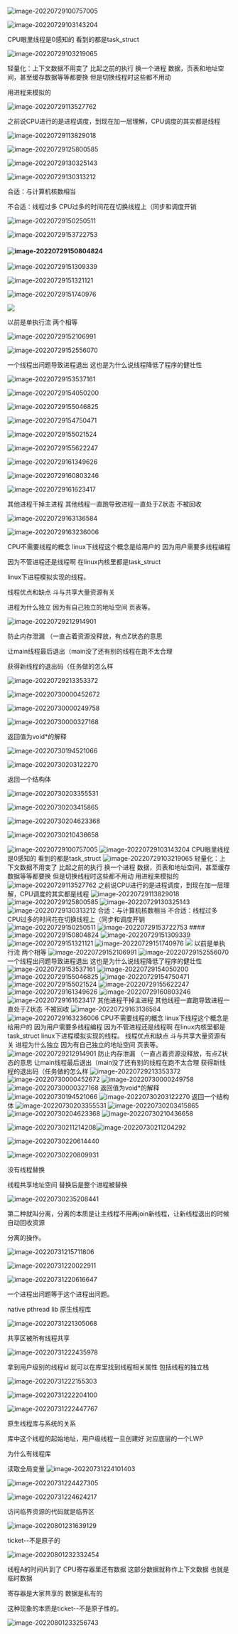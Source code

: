

![image-20220729100757005](https://pic-1304888003.cos.ap-guangzhou.myqcloud.com/img/image-20220729100757005.png)



![image-20220729103143204](https://pic-1304888003.cos.ap-guangzhou.myqcloud.com/img/image-20220729103143204.png)

CPU眼里线程是0感知的  看到的都是task_struct

![image-20220729103219065](https://pic-1304888003.cos.ap-guangzhou.myqcloud.com/img/image-20220729103219065.png)

轻量化：上下文数据不用变了  比起之前的执行 换一个进程 数据，页表和地址空间，甚至缓存数据等等都要换 但是切换线程时这些都不用动

用进程来模拟的

![image-20220729113527762](https://pic-1304888003.cos.ap-guangzhou.myqcloud.com/img/image-20220729113527762.png)



之前说CPU进行的是进程调度，到现在加一层理解，CPU调度的其实都是线程

![image-20220729113829018](https://pic-1304888003.cos.ap-guangzhou.myqcloud.com/img/image-20220729113829018.png)



![image-20220729125800585](https://pic-1304888003.cos.ap-guangzhou.myqcloud.com/img/image-20220729125800585.png)





![image-20220729130325143](https://pic-1304888003.cos.ap-guangzhou.myqcloud.com/img/image-20220729130325143.png)

![image-20220729130313212](https://pic-1304888003.cos.ap-guangzhou.myqcloud.com/img/image-20220729130313212.png)

合适：与计算机核数相当

不合适：线程过多 CPU过多的时间花在切换线程上（同步和调度开销



![image-20220729150250511](https://pic-1304888003.cos.ap-guangzhou.myqcloud.com/img/image-20220729150250511.png)

![image-20220729153722753](https://pic-1304888003.cos.ap-guangzhou.myqcloud.com/img/image-20220729153722753.png)



#### ![image-20220729150804824](https://pic-1304888003.cos.ap-guangzhou.myqcloud.com/img/image-20220729150804824.png)



![image-20220729151309339](https://pic-1304888003.cos.ap-guangzhou.myqcloud.com/img/image-20220729151309339.png)

![image-20220729151321121](https://pic-1304888003.cos.ap-guangzhou.myqcloud.com/img/image-20220729151321121.png)





![image-20220729151740976](C:/Users/ADMIN/AppData/Roaming/Typora/typora-user-images/image-20220729151740976.png)

![](https://pic-1304888003.cos.ap-guangzhou.myqcloud.com/img/image-20220729151825406.png)





以前是单执行流 两个相等

![image-20220729152106991](https://pic-1304888003.cos.ap-guangzhou.myqcloud.com/img/image-20220729152106991.png)





![image-20220729152556070](https://pic-1304888003.cos.ap-guangzhou.myqcloud.com/img/image-20220729152556070.png)

一个线程出问题导致进程退出 这也是为什么说线程降低了程序的健壮性

![image-20220729153537161](https://pic-1304888003.cos.ap-guangzhou.myqcloud.com/img/image-20220729153537161.png)



![image-20220729154050200](https://pic-1304888003.cos.ap-guangzhou.myqcloud.com/img/image-20220729154050200.png)



![image-20220729155046825](https://pic-1304888003.cos.ap-guangzhou.myqcloud.com/img/image-20220729155046825.png)



![image-20220729154750471](https://pic-1304888003.cos.ap-guangzhou.myqcloud.com/img/image-20220729154750471.png)



![image-20220729155021524](https://pic-1304888003.cos.ap-guangzhou.myqcloud.com/img/image-20220729155021524.png)

![image-20220729155622247](https://pic-1304888003.cos.ap-guangzhou.myqcloud.com/img/image-20220729155622247.png)



![image-20220729161349626](https://pic-1304888003.cos.ap-guangzhou.myqcloud.com/img/image-20220729161349626.png)



![image-20220729160803246](https://pic-1304888003.cos.ap-guangzhou.myqcloud.com/img/image-20220729160803246.png)

![image-20220729161623417](https://pic-1304888003.cos.ap-guangzhou.myqcloud.com/img/image-20220729161623417.png)



其他进程干掉主进程 其他线程一直跑导致进程一直处于Z状态 不被回收 

![image-20220729163136584](https://pic-1304888003.cos.ap-guangzhou.myqcloud.com/img/image-20220729163136584.png)



![image-20220729163236006](https://pic-1304888003.cos.ap-guangzhou.myqcloud.com/img/image-20220729163236006.png)



CPU不需要线程的概念   linux下线程这个概念是给用户的  因为用户需要多线程编程

因为不管进程还是线程啊 在linux内核里都是task_struct



linux下进程模拟实现的线程。



线程优点和缺点 斗与共享大量资源有关

进程为什么独立  因为有自己独立的地址空间 页表等。





![image-20220729212914901](https://pic-1304888003.cos.ap-guangzhou.myqcloud.com/img/image-20220729212914901.png)



防止内存泄漏  （一直占着资源没释放，有点Z状态的意思

让main线程最后退出（main没了还有别的线程在跑不太合理

获得新线程的退出码（任务做的怎么样

  

![image-20220729213353372](https://pic-1304888003.cos.ap-guangzhou.myqcloud.com/img/image-20220729213353372.png)

 





![image-20220730000452672](https://pic-1304888003.cos.ap-guangzhou.myqcloud.com/img/image-20220730000452672.png)

![image-20220730000249758](https://pic-1304888003.cos.ap-guangzhou.myqcloud.com/img/image-20220730000249758.png)





![image-20220730000327168](https://pic-1304888003.cos.ap-guangzhou.myqcloud.com/img/image-20220730000327168.png)





返回值为void*的解释

![image-20220730194521066](https://pic-1304888003.cos.ap-guangzhou.myqcloud.com/img/image-20220730194521066.png)



![image-20220730203122270](https://pic-1304888003.cos.ap-guangzhou.myqcloud.com/img/image-20220730203122270.png)





返回一个结构体

![image-20220730203355531](https://pic-1304888003.cos.ap-guangzhou.myqcloud.com/img/image-20220730203355531.png)

![image-20220730203415865](https://pic-1304888003.cos.ap-guangzhou.myqcloud.com/img/image-20220730203415865.png)





![image-20220730204623368](https://pic-1304888003.cos.ap-guangzhou.myqcloud.com/img/image-20220730204623368.png)



![image-20220730210436658](https://pic-1304888003.cos.ap-guangzhou.myqcloud.com/img/image-20220730210436658.png)



![image-20220729100757005](https://pic-1304888003.cos.ap-guangzhou.myqcloud.com/img/image-20220729100757005.png)  ![image-20220729103143204](https://pic-1304888003.cos.ap-guangzhou.myqcloud.com/img/image-20220729103143204.png) CPU眼里线程是0感知的  看到的都是task_struct ![image-20220729103219065](https://pic-1304888003.cos.ap-guangzhou.myqcloud.com/img/image-20220729103219065.png) 轻量化：上下文数据不用变了  比起之前的执行 换一个进程 数据，页表和地址空间，甚至缓存数据等等都要换 但是切换线程时这些都不用动 用进程来模拟的 ![image-20220729113527762](https://pic-1304888003.cos.ap-guangzhou.myqcloud.com/img/image-20220729113527762.png)  之前说CPU进行的是进程调度，到现在加一层理解，CPU调度的其实都是线程 ![image-20220729113829018](https://pic-1304888003.cos.ap-guangzhou.myqcloud.com/img/image-20220729113829018.png)  ![image-20220729125800585](https://pic-1304888003.cos.ap-guangzhou.myqcloud.com/img/image-20220729125800585.png)   ![image-20220729130325143](https://pic-1304888003.cos.ap-guangzhou.myqcloud.com/img/image-20220729130325143.png) ![image-20220729130313212](https://pic-1304888003.cos.ap-guangzhou.myqcloud.com/img/image-20220729130313212.png) 合适：与计算机核数相当 不合适：线程过多 CPU过多的时间花在切换线程上（同步和调度开销  ![image-20220729150250511](https://pic-1304888003.cos.ap-guangzhou.myqcloud.com/img/image-20220729150250511.png) ![image-20220729153722753](https://pic-1304888003.cos.ap-guangzhou.myqcloud.com/img/image-20220729153722753.png)  #### ![image-20220729150804824](https://pic-1304888003.cos.ap-guangzhou.myqcloud.com/img/image-20220729150804824.png)  ![image-20220729151309339](https://pic-1304888003.cos.ap-guangzhou.myqcloud.com/img/image-20220729151309339.png) ![image-20220729151321121](https://pic-1304888003.cos.ap-guangzhou.myqcloud.com/img/image-20220729151321121.png)   ![image-20220729151740976](https://pic-1304888003.cos.ap-guangzhou.myqcloud.com/img/image-20220729151740976.png) ![](https://pic-1304888003.cos.ap-guangzhou.myqcloud.com/img/image-20220729151825406.png)   以前是单执行流 两个相等 ![image-20220729152106991](https://pic-1304888003.cos.ap-guangzhou.myqcloud.com/img/image-20220729152106991.png)   ![image-20220729152556070](https://pic-1304888003.cos.ap-guangzhou.myqcloud.com/img/image-20220729152556070.png) 一个线程出问题导致进程退出 这也是为什么说线程降低了程序的健壮性 ![image-20220729153537161](https://pic-1304888003.cos.ap-guangzhou.myqcloud.com/img/image-20220729153537161.png)  ![image-20220729154050200](https://pic-1304888003.cos.ap-guangzhou.myqcloud.com/img/image-20220729154050200.png)  ![image-20220729155046825](https://pic-1304888003.cos.ap-guangzhou.myqcloud.com/img/image-20220729155046825.png)  ![image-20220729154750471](https://pic-1304888003.cos.ap-guangzhou.myqcloud.com/img/image-20220729154750471.png)  ![image-20220729155021524](https://pic-1304888003.cos.ap-guangzhou.myqcloud.com/img/image-20220729155021524.png) ![image-20220729155622247](https://pic-1304888003.cos.ap-guangzhou.myqcloud.com/img/image-20220729155622247.png)  ![image-20220729161349626](https://pic-1304888003.cos.ap-guangzhou.myqcloud.com/img/image-20220729161349626.png)  ![image-20220729160803246](https://pic-1304888003.cos.ap-guangzhou.myqcloud.com/img/image-20220729160803246.png) ![image-20220729161623417](https://pic-1304888003.cos.ap-guangzhou.myqcloud.com/img/image-20220729161623417.png)  其他进程干掉主进程 其他线程一直跑导致进程一直处于Z状态 不被回收  ![image-20220729163136584](https://pic-1304888003.cos.ap-guangzhou.myqcloud.com/img/image-20220729163136584.png)  ![image-20220729163236006](https://pic-1304888003.cos.ap-guangzhou.myqcloud.com/img/image-20220729163236006.png)  CPU不需要线程的概念   linux下线程这个概念是给用户的  因为用户需要多线程编程 因为不管进程还是线程啊 在linux内核里都是task_struct  linux下进程模拟实现的线程。  线程优点和缺点 斗与共享大量资源有关 进程为什么独立  因为有自己独立的地址空间 页表等。   ![image-20220729212914901](https://pic-1304888003.cos.ap-guangzhou.myqcloud.com/img/image-20220729212914901.png)  防止内存泄漏  （一直占着资源没释放，有点Z状态的意思 让main线程最后退出（main没了还有别的线程在跑不太合理 获得新线程的退出码（任务做的怎么样    ![image-20220729213353372](https://pic-1304888003.cos.ap-guangzhou.myqcloud.com/img/image-20220729213353372.png)     ![image-20220730000452672](https://pic-1304888003.cos.ap-guangzhou.myqcloud.com/img/image-20220730000452672.png) ![image-20220730000249758](https://pic-1304888003.cos.ap-guangzhou.myqcloud.com/img/image-20220730000249758.png)   ![image-20220730000327168](https://pic-1304888003.cos.ap-guangzhou.myqcloud.com/img/image-20220730000327168.png)   返回值为void*的解释 ![image-20220730194521066](https://pic-1304888003.cos.ap-guangzhou.myqcloud.com/img/image-20220730194521066.png)  ![image-20220730203122270](https://pic-1304888003.cos.ap-guangzhou.myqcloud.com/img/image-20220730203122270.png)   返回一个结构体 ![image-20220730203355531](https://pic-1304888003.cos.ap-guangzhou.myqcloud.com/img/image-20220730203355531.png) ![image-20220730203415865](https://pic-1304888003.cos.ap-guangzhou.myqcloud.com/img/image-20220730203415865.png)   ![image-20220730204623368](https://pic-1304888003.cos.ap-guangzhou.myqcloud.com/img/image-20220730204623368.png)  ![image-20220730210436658](https://pic-1304888003.cos.ap-guangzhou.myqcloud.com/img/image-20220730210436658.png)   





![image-20220730211214208](C:/Users/ADMIN/AppData/Roaming/Typora/typora-user-images/image-20220730211214208.png)![image-20220730211204292](https://pic-1304888003.cos.ap-guangzhou.myqcloud.com/img/image-20220730211204292.png)









![image-20220730220614440](https://pic-1304888003.cos.ap-guangzhou.myqcloud.com/img/image-20220730220614440.png)

![image-20220730220809931](https://pic-1304888003.cos.ap-guangzhou.myqcloud.com/img/image-20220730220809931.png)

没有线程替换

线程共享地址空间 替换后是整个进程被替换





![image-20220730235208441](https://pic-1304888003.cos.ap-guangzhou.myqcloud.com/img/image-20220730235208441.png)

第二种就叫分离，分离的本质是让主线程不用再join新线程，让新线程退出的时候自动回收资源



分离的操作。



![image-20220731215711806](https://pic-1304888003.cos.ap-guangzhou.myqcloud.com/img/image-20220731215711806.png)

![image-20220731220022911](https://pic-1304888003.cos.ap-guangzhou.myqcloud.com/img/image-20220731220022911.png)

![image-20220731220616647](https://pic-1304888003.cos.ap-guangzhou.myqcloud.com/img/image-20220731220616647.png)



一个进程出问题等于这个进程出问题。





 native pthread lib 原生线程库

![image-20220731221305068](https://pic-1304888003.cos.ap-guangzhou.myqcloud.com/img/image-20220731221305068.png)

共享区被所有线程共享



![image-20220731222435978](https://pic-1304888003.cos.ap-guangzhou.myqcloud.com/img/image-20220731222435978.png)

拿到用户级别的线程id 就可以在库里找到线程相关属性 包括线程的独立栈

![image-20220731222155303](https://pic-1304888003.cos.ap-guangzhou.myqcloud.com/img/image-20220731222155303.png)





![image-20220731222204100](https://pic-1304888003.cos.ap-guangzhou.myqcloud.com/img/image-20220731222204100.png)





![image-20220731222447767](https://pic-1304888003.cos.ap-guangzhou.myqcloud.com/img/image-20220731222447767.png)



原生线程库与系统的关系

库中这个线程的起始地址，用户级线程一旦创建好 对应底层的一个LWP

为什么有线程库







读取全局变量  ![image-20220731224101403](https://pic-1304888003.cos.ap-guangzhou.myqcloud.com/img/image-20220731224101403.png)

![image-20220731224427305](https://pic-1304888003.cos.ap-guangzhou.myqcloud.com/img/image-20220731224427305.png)



![image-20220731224624217](https://pic-1304888003.cos.ap-guangzhou.myqcloud.com/img/image-20220731224624217.png)







访问临界资源的代码就是临界区





![image-20220801231639129](https://pic-1304888003.cos.ap-guangzhou.myqcloud.com/img/image-20220801231639129.png)



ticket--不是原子的

![image-20220801232332454](https://pic-1304888003.cos.ap-guangzhou.myqcloud.com/img/image-20220801232332454.png)





线程A的时间片到了 CPU寄存器里还有数据 这部分数据就称作上下文数据 也就是临时数据

寄存器是大家共享的 数据是私有的





这种现象的本质是ticket--不是原子性的。

![image-20220801233256743](https://pic-1304888003.cos.ap-guangzhou.myqcloud.com/img/image-20220801233256743.png)













 

















































































































